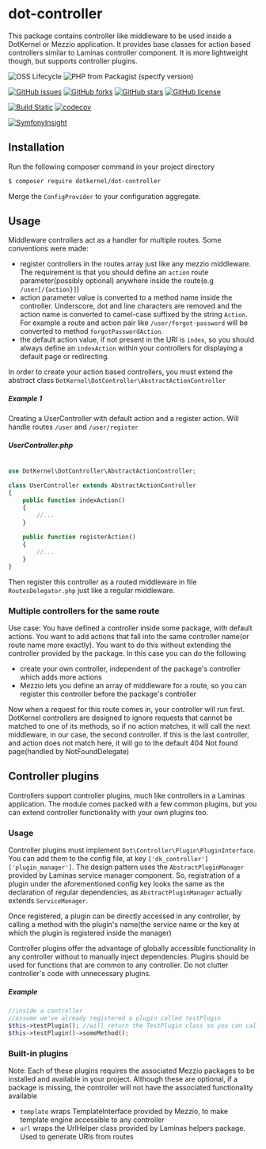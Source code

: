 # dot-controller

This package contains controller like middleware to be used inside a DotKernel or Mezzio application. It provides base classes for action based controllers similar to Laminas controller component. It is more lightweight though, but supports controller plugins.

![OSS Lifecycle](https://img.shields.io/osslifecycle/dotkernel/dot-controller)
![PHP from Packagist (specify version)](https://img.shields.io/packagist/php-v/dotkernel/dot-controller/3.4.3)

[![GitHub issues](https://img.shields.io/github/issues/dotkernel/dot-controller)](https://github.com/dotkernel/dot-controller/issues)
[![GitHub forks](https://img.shields.io/github/forks/dotkernel/dot-controller)](https://github.com/dotkernel/dot-controller/network)
[![GitHub stars](https://img.shields.io/github/stars/dotkernel/dot-controller)](https://github.com/dotkernel/dot-controller/stargazers)
[![GitHub license](https://img.shields.io/github/license/dotkernel/dot-controller)](https://github.com/dotkernel/dot-controller/blob/3.0/LICENSE.md)

[![Build Static](https://github.com/dotkernel/dot-controller/actions/workflows/static-analysis.yml/badge.svg?branch=3.0)](https://github.com/dotkernel/dot-controller/actions/workflows/static-analysis.yml)
[![codecov](https://codecov.io/gh/dotkernel/dot-controller/graph/badge.svg?token=VUBG5LM4CK)](https://codecov.io/gh/dotkernel/dot-controller)

[![SymfonyInsight](https://insight.symfony.com/projects/c4aac671-40d7-4590-b1fa-b3e46a1e3f43/big.svg)](https://insight.symfony.com/projects/c4aac671-40d7-4590-b1fa-b3e46a1e3f43)

## Installation

Run the following composer command in your project directory
```bash
$ composer require dotkernel/dot-controller
```
Merge the `ConfigProvider` to your configuration aggregate.

## Usage

Middleware controllers act as a handler for multiple routes. Some conventions were made:
- register controllers in the routes array just like any mezzio middleware. The requirement is that you should define an `action` route parameter(possibly optional) anywhere inside the route(e.g `/user[/{action}]`)
- action parameter value is converted to a method name inside the controller. Underscore, dot and line characters are removed and the action name is converted to camel-case suffixed by the string `Action`. For example a route and action pair like `/user/forgot-password` will be converted to method `forgotPasswordAction`.
- the default action value, if not present in the URI is `index`, so you should always define an `indexAction` within your controllers for displaying a default page or redirecting.

In order to create your action based controllers, you must extend the abstract class `DotKernel\DotController\AbstractActionController`

##### Example 1
Creating a UserController with default action and a register action. Will handle routes `/user` and `/user/register`

##### UserController.php
```php

use DotKernel\DotController\AbstractActionController;

class UserController extends AbstractActionController
{
    public function indexAction()
    {
        //...
    }
    
    public function registerAction()
    {
        //...
    }
}
```

Then register this controller as a routed middleware in file `RoutesDelegator.php` just like a regular middleware.

### Multiple controllers for the same route

Use case: You have defined a controller inside some package, with default actions. You want to add actions that fall into the same controller name(or route name more exactly). You want to do this without extending the controller provided by the package. In this case you can do the following
- create your own controller, independent of the package's controller which adds more actions
- Mezzio lets you define an array of middleware for a route, so you can register this controller before the package's controller

Now when a request for this route comes in, your controller will run first. DotKernel controllers are designed to ignore requests that cannot be matched to one of its methods, so if no action matches, it will call the next middleware, in our case, the second controller. 
If this is the last controller, and action does not match here, it will go to the default 404 Not found page(handled by NotFoundDelegate)

## Controller plugins

Controllers support controller plugins, much like controllers in a Laminas application. The module comes packed with a few common plugins, but you can extend controller functionality with your own plugins too.

### Usage

Controller plugins must implement `Dot\Controller\Plugin\PluginInterface`. You can add them to the config file, at key `['dk_controller']['plugin_manager']`. The design pattern uses the `AbstractPluginManager` provided by Laminas service manager component. So, registration of a plugin under the aforementioned config key looks the same as the declaration of regular dependencies, as `AbstractPluginManager` actually extends `ServiceManager`.

Once registered, a plugin can be directly accessed in any controller, by calling a method with the plugin's name(the service name or the key at which the plugin is registered inside the manager)

Controller plugins offer the advantage of globally accessible functionality in any controller without to manually inject dependencies. Plugins should be used for functions that are common to any controller. Do not clutter controller's code with unnecessary plugins.

##### Example
```php
//inside a controller
//assume we've already registered a plugin called testPlugin
$this->testPlugin(); //will return the TestPlugin class so you can call any public defined method on it
$this->testPlugin()->someMethod();
```

### Built-in plugins
Note: Each of these plugins requires the associated Mezzio packages to be installed and available in your project.
Although these are optional, if a package is missing, the controller will not have the associated functionality available

- `template` wraps TemplateInterface provided by Mezzio, to make template engine accessible to any controller
- `url` wraps the UrlHelper class provided by Laminas helpers package. Used to generate URIs from routes
